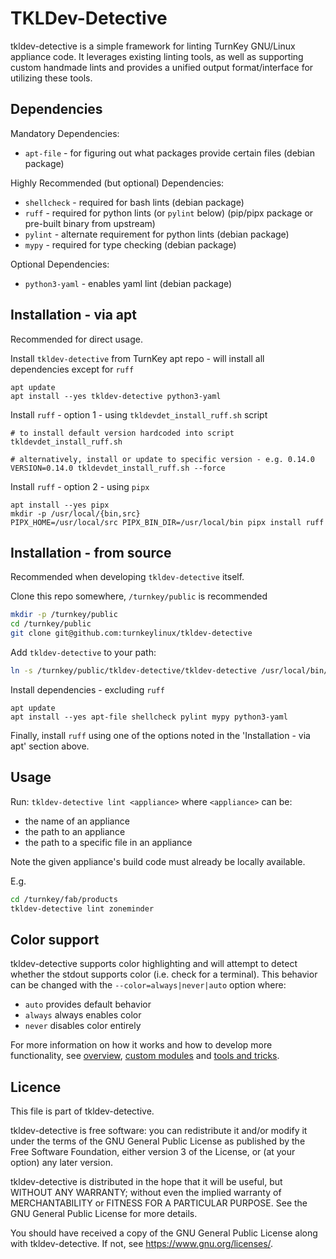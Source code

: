 TKLDev-Detective
================

tkldev-detective is a simple framework for linting TurnKey GNU/Linux appliance
code. It leverages existing linting tools, as well as supporting custom
handmade lints and provides a unified output format/interface for utilizing
these tools.

Dependencies
------------

Mandatory Dependencies:

- `apt-file`        - for figuring out what packages provide certain files
                      (debian package)

Highly Recommended (but optional) Dependencies:

- `shellcheck`      - required for bash lints (debian package)
- `ruff`            - required for python lints (or `pylint` below) (pip/pipx
                      package or pre-built binary from upstream)
- `pylint`          - alternate requirement for python lints (debian package)
- `mypy`            - required for type checking (debian package)

Optional Dependencies:

- `python3-yaml`    - enables yaml lint (debian package)

Installation - via apt
----------------------

Recommended for direct usage.

Install `tkldev-detective` from TurnKey apt repo - will install all
dependencies except for `ruff`
```
apt update
apt install --yes tkldev-detective python3-yaml
```

Install `ruff` - option 1 - using `tkldevdet_install_ruff.sh` script
```
# to install default version hardcoded into script
tkldevdet_install_ruff.sh

# alternatively, install or update to specific version - e.g. 0.14.0
VERSION=0.14.0 tkldevdet_install_ruff.sh --force
```

Install `ruff` - option 2 - using `pipx`
```
apt install --yes pipx
mkdir -p /usr/local/{bin,src}
PIPX_HOME=/usr/local/src PIPX_BIN_DIR=/usr/local/bin pipx install ruff
```

Installation - from source
--------------------------

Recommended when developing `tkldev-detective` itself.

Clone this repo somewhere, `/turnkey/public` is recommended
```bash
mkdir -p /turnkey/public
cd /turnkey/public
git clone git@github.com:turnkeylinux/tkldev-detective
```

Add ``tkldev-detective`` to your path:
```bash
ln -s /turnkey/public/tkldev-detective/tkldev-detective /usr/local/bin/tkldev-detective
```

Install dependencies - excluding `ruff`
```
apt update
apt install --yes apt-file shellcheck pylint mypy python3-yaml
```
Finally, install `ruff` using one of the options noted in the 'Installation -
via apt' section above.

Usage
-----

Run:
`tkldev-detective lint <appliance>` where `<appliance>` can be:

- the name of an appliance
- the path to an appliance
- the path to a specific file in an appliance

Note the given appliance's build code must already be locally available.

E.g.
```bash
cd /turnkey/fab/products
tkldev-detective lint zoneminder
```

Color support
-------------

tkldev-detective supports color highlighting and will attempt to detect whether
the stdout supports color (i.e. check for a terminal). This behavior can be
changed with the `--color=always|never|auto` option where:

- `auto`        provides default behavior
- `always`      always enables color
- `never`       disables color entirely

For more information on how it works and how to develop more functionality, see
[overview], [custom modules] and [tools and tricks].

Licence
-------

This file is part of tkldev-detective.

tkldev-detective is free software: you can redistribute it and/or modify it
under the terms of the GNU General Public License as published by the Free
Software Foundation, either version 3 of the License, or (at your option) any
later version.

tkldev-detective is distributed in the hope that it will be useful, but WITHOUT
ANY WARRANTY; without even the implied warranty of MERCHANTABILITY or FITNESS
FOR A PARTICULAR PURPOSE. See the GNU General Public License for more details.

You should have received a copy of the GNU General Public License along with
tkldev-detective. If not, see <https://www.gnu.org/licenses/>.

[overview]: ./docs/overview.rst
[custom modules]: ./docs/custom_modules.rst
[tools and tricks]: ./docs/tools_and_tricks.rst
